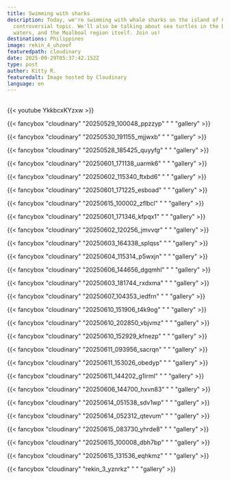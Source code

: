 ```yaml
---
title: Swimming with sharks
description: Today, we're swimming with whale sharks on the island of Cebu. A
  controversial topic. We'll also be talking about sea turtles in the beautiful
  waters, and the Moalboal region itself. Join us!
destinations: Philippines
image: rekin_4_uhzoof
featuredpath: cloudinary
date: 2025-09-29T05:37:42.152Z
type: post
author: Kitty R.
featuredalt: Image hosted by Cloudinary
language: en
---
```

<br>{{< youtube YkkbcxKYzxw >}}</br>

{{< fancybox "cloudinary" "20250529_100048_ppzzyp" "  " "gallery" >}}

{{< fancybox "cloudinary" "20250530_191155_mjjwxb" "   " "gallery" >}}

{{< fancybox "cloudinary" "20250528_185425_quyyfg" "   " "gallery" >}}

{{< fancybox "cloudinary" "20250601_171138_uarmk6" "   " "gallery" >}}

{{< fancybox "cloudinary" "20250602_115340_ftxbd6" "   " "gallery" >}}

{{< fancybox "cloudinary" "20250601_171225_esboad" "   " "gallery" >}}

{{< fancybox "cloudinary" "20250615_100002_zflbcl" "  " "gallery" >}}

{{< fancybox "cloudinary" "20250601_171346_kfpqx1" "  " "gallery" >}}

{{< fancybox "cloudinary" "20250602_120256_jmvvqr" "  " "gallery" >}}

{{< fancybox "cloudinary" "20250603_164338_splqss" "  " "gallery" >}}

{{< fancybox "cloudinary" "20250604_115314_p5wxjn" "  " "gallery" >}}

{{< fancybox "cloudinary" "20250606_144656_dgqmhl" "  " "gallery" >}}

{{< fancybox "cloudinary" "20250603_181744_rxdxma" "  " "gallery" >}}

{{< fancybox "cloudinary" "20250607_104353_iedfrn" "  " "gallery" >}}

{{< fancybox "cloudinary" "20250610_151906_t4k9og" "  " "gallery" >}}

{{< fancybox "cloudinary" "20250610_202850_vbjvmz" "  " "gallery" >}}

{{< fancybox "cloudinary" "20250610_152929_kfnezp" "  " "gallery" >}}

{{< fancybox "cloudinary" "20250611_093956_sacrqn" "  " "gallery" >}}

{{< fancybox "cloudinary" "20250611_153026_obedyp" "  " "gallery" >}}

{{< fancybox "cloudinary" "20250611_144202_g1irml" "  " "gallery" >}}

{{< fancybox "cloudinary" "20250606_144700_hxvn83" "  " "gallery" >}}

{{< fancybox "cloudinary" "20250614_051538_sdv1wp" "  " "gallery" >}}

{{< fancybox "cloudinary" "20250614_052312_qtevum" "  " "gallery" >}}

{{< fancybox "cloudinary" "20250615_083730_yhrde8" "  " "gallery" >}}

{{< fancybox "cloudinary" "20250615_100008_dbh7bp" "  " "gallery" >}}

{{< fancybox "cloudinary" "20250615_131536_eqhkmz" "  " "gallery" >}}

{{< fancybox "cloudinary" "rekin_3_yznrkz" "  " "gallery" >}}